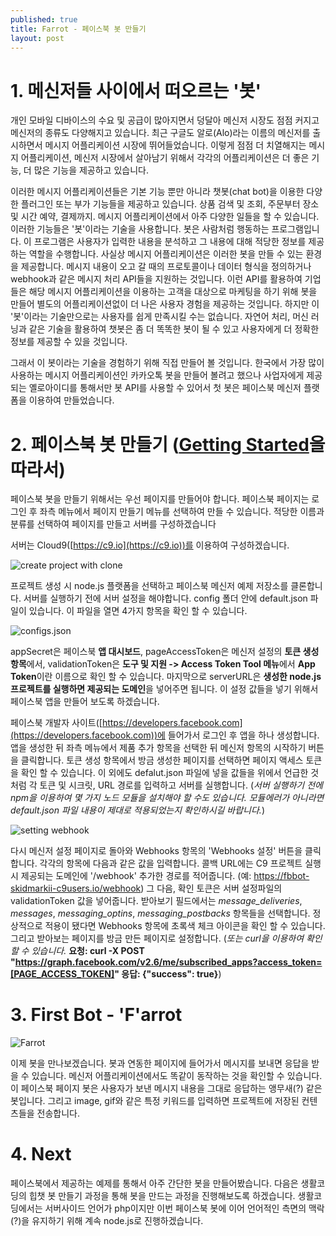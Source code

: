 ```yaml
---
published: true
title: Farrot - 페이스북 봇 만들기
layout: post
---
```

# 1. 메신저들 사이에서 떠오르는 '봇'
  개인 모바일 디바이스의 수요 및 공급이 많아지면서 덩달아 메신저 시장도 점점 커지고 메신저의 종류도 다양해지고 있습니다. 최근 구글도 알로(Alo)라는 이름의 메신저를 출시하면서 메시지 어플리케이션 시장에 뛰어들었습니다. 이렇게 점점 더 치열해지는 메시지 어플리케이션, 메신저 시장에서 살아남기 위해서 각각의 어플리케이션은 더 좋은 기능, 더 많은 기능을 제공하고 있습니다. 
  
  
  이러한 메시지 어플리케이션들은 기본 기능 뿐만 아니라 챗봇(chat bot)을 이용한 다양한 플러그인 또는 부가 기능들을 제공하고 있습니다. 상품 검색 및 조회, 주문부터 장소 및 시간 예약, 결제까지. 메시지 어플리케이션에서 아주 다양한 일들을 할 수 있습니다. 이러한 기능들은 '봇'이라는 기술을 사용합니다. 봇은 사람처럼 행동하는 프로그램입니다. 이 프로그램은 사용자가 입력한 내용을 분석하고 그 내용에 대해 적당한 정보를 제공하는 역할을 수행합니다. 사실상 메시지 어플리케이션은 이러한 봇을 만들 수 있는 환경을 제공합니다. 메시지 내용이 오고 갈 때의 프로토콜이나 데이터 형식을 정의하거나 webhook과 같은 메시지 처리 API들을 지원하는 것입니다. 이런 API를 활용하여 기업들은 해당 메시지 어플리케이션을 이용하는 고객을 대상으로 마케팅을 하기 위해 봇을 만들어 별도의 어플리케이션없이 더 나은 사용자 경험을 제공하는 것입니다. 하지만 이 '봇'이라는 기술만으로는 사용자를 쉽게 만족시킬 수는 없습니다. 자연어 처리, 머신 러닝과 같은 기술을 활용하여 챗봇은 좀 더 똑똑한 봇이 될 수 있고 사용자에게 더 정확한 정보를 제공할 수 있을 것입니다. 
  
  그래서 이 봇이라는 기술을 경험하기 위해 직접 만들어 볼 것입니다. 한국에서 가장 많이 사용하는 메시지 어플리케이션인 카카오톡 봇을 만들어 볼려고 했으나 사업자에게 제공되는 옐로아이디를 통해서만 봇 API를 사용할 수 있어서 첫 봇은 페이스북 메신저 플랫폼을 이용하여 만들었습니다.
  
# 2. 페이스북 봇 만들기 ([Getting Started](https://developers.facebook.com/docs/messenger-platform/quickstart)을 따라서)
  페이스북 봇을 만들기 위해서는 우선 페이지를 만들어야 합니다. 페이스북 페이지는 로그인 후 좌측 메뉴에서 페이지 만들기 메뉴를 선택하여 만들 수 있습니다. 적당한 이름과 분류를 선택하여 페이지를 만들고 서버를 구성하겠습니다
  
  서버는 Cloud9([https://c9.io](https://c9.io))를 이용하여 구성하겠습니다.
  
![create project with clone](https://cloud.githubusercontent.com/assets/6007758/18822823/d003cdea-83ee-11e6-8323-4d41c82f77ea.png)

  프로젝트 생성 시 node.js 플랫폼을 선택하고 페이스북 메신저 예제 저장소를 클론합니다. 서버를 실행하기 전에 서버 설정을 해야합니다. config 폴더 안에 default.json 파일이 있습니다. 이 파일을 열면 4가지 항목을 확인 할 수 있습니다.
  
![configs.json](https://cloud.githubusercontent.com/assets/6007758/18822881/5269ff7a-83ef-11e6-9214-a4f6aa33f292.png)

  appSecret은 페이스북 **앱 대시보드**, pageAccessToken은 메신저 설정의 **토큰 생성 항목**에서, validationToken은 **도구 및 지원 -> Access Token Tool 메뉴**에서 **App Token**이란 이름으로 확인 할 수 있습니다. 마지막으로 serverURL은 **생성한 node.js 프로젝트를 실행하면 제공되는 도메인**을 넣어주면 됩니다. 이 설정 값들을 넣기 위해서 페이스북 앱을 만들어 보도록 하겠습니다.
  
  페이스북 개발자 사이트([https://developers.facebook.com](https://developers.facebook.com))에 들어가서 로그인 후 앱을 하나 생성합니다. 앱을 생성한 뒤 좌측 메뉴에서 제품 추가 항목을 선택한 뒤 메신저 항목의 시작하기 버튼을 클릭합니다. 토큰 생성 항목에서 방금 생성한 페이지를 선택하면 페이지 액세스 토큰을 확인 할 수 있습니다. 이 외에도 defalut.json 파일에 넣을 값들을 위에서 언급한 것처럼 각 토큰 및 시크릿, URL 경로를 입력하고 서버를 실행합니다. (*서버 실행하기 전에 npm을 이용하여 몇 가지 노드 모듈을 설치해야 할 수도 있습니다. 모듈에러가 아니라면 default.json 파일 내용이 제대로 적용되었는지 확인하시길 바랍니다.*)
  
![setting webhook](https://cloud.githubusercontent.com/assets/6007758/18823000/6fc2a274-83f0-11e6-9df1-43ab39c9e65d.png)

  다시 메신저 설정 페이지로 돌아와 Webhooks 항목의 'Webhooks 설정' 버튼을 클릭합니다. 각각의 항목에 다음과 같은 값을 입력합니다. 콜백 URL에는 C9 프로젝트 실행 시 제공되는 도메인에 '/webhook' 추가한 경로를 적어줍니다. (예: https://fbbot-skidmarkii-c9users.io/webhook) 그 다음, 확인 토큰은 서버 설정파일의 validationToken 값을 넣어줍니다. 받아보기 필드에서는 *message_deliveries*, *messages*, *messaging_optins*, *messaging_postbacks* 항목들을 선택합니다. 정상적으로 적용이 됐다면 Webhooks 항목에 초록색 체크 아이콘을 확인 할 수 있습니다. 그리고 받아보는 페이지를 방금 만든 페이지로 설정합니다. (*또는 curl을 이용하여 확인할 수 있습니다.* **요청: curl -X POST "https://graph.facebook.com/v2.6/me/subscribed_apps?access_token=[PAGE_ACCESS_TOKEN]" 응답: {"success": true}**)
  
  
# 3. First Bot - 'F'arrot
![Farrot](https://cloud.githubusercontent.com/assets/6007758/18823037/d4067c38-83f0-11e6-816d-5b0c18da33db.png)

  이제 봇을 만나보겠습니다. 봇과 연동한 페이지에 들어가서 메시지를 보내면 응답을 받을 수 있습니다. 메신저 어플리케이션에서도 똑같이 동작하는 것을 확인할 수 있습니다. 이 페이스북 페이지 봇은 사용자가 보낸 메시지 내용을 그대로 응답하는 앵무새(?) 같은 봇입니다. 그리고 image, gif와 같은 특정 키워드를 입력하면 프로젝트에 저장된 컨텐츠들을 전송합니다.
  
  
# 4. Next
  페이스북에서 제공하는 예제를 통해서 아주 간단한 봇을 만들어봤습니다. 다음은 생활코딩의 힙챗 봇 만들기 과정을 통해 봇을 만드는 과정을 진행해보도록 하겠습니다. 생활코딩에서는 서버사이드 언어가 php이지만 이번 페이스북 봇에 이어 언어적인 측면의 맥락(?)을 유지하기 위해 계속 node.js로 진행하겠습니다.
